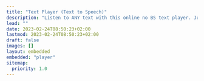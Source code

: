 ```yaml
---
title: "Text Player (Text to Speech)"
description: "Listen to ANY text with this online no BS text player. Just paste your text, website URL, or upload a file and press play. Remembers your last position, so you can continue where you left off anytime. Free for 5,000 chars per day, no sign-in required."
lead: ""
date: 2023-02-24T08:50:23+02:00
lastmod: 2023-02-24T08:50:23+02:00
draft: false
images: []
layout: embedded
embedded: "player"
sitemap:
  priority: 1.0
---
```

